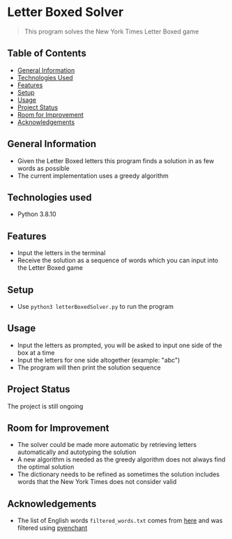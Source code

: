 # Letter Boxed Solver
> This program solves the New York Times Letter Boxed game

## Table of Contents
* [General Information](#general-information)
* [Technologies Used](#technologies-used)
* [Features](#features)
* [Setup](#setup)
* [Usage](#usage)
* [Project Status](#project-status)
* [Room for Improvement](#room-for-improvement)
* [Acknowledgements](#acknowledgements)


## General Information
- Given the Letter Boxed letters this program finds a solution in as few words as possible
- The current implementation uses a greedy algorithm

## Technologies used
- Python 3.8.10

## Features
- Input the letters in the terminal
- Receive the solution as a sequence of words which you can input into the Letter Boxed game

## Setup
- Use `python3 letterBoxedSolver.py` to run the program

## Usage
- Input the letters as prompted, you will be asked to input one side of the box at a time
- Input the letters for one side altogether (example: "abc")
- The program will then print the solution sequence 

## Project Status
The project is still ongoing

## Room for Improvement
- The solver could be made more automatic by retrieving letters automatically and autotyping the solution
- A new algorithm is needed as the greedy algorithm does not always find the optimal solution
- The dictionary needs to be refined as sometimes the solution includes words that the New York Times does not consider valid


## Acknowledgements
- The list of English words `filtered_words.txt` comes from [here](https://github.com/dwyl/english-words) and was filtered using [pyenchant](https://pypi.org/project/pyenchant/)
